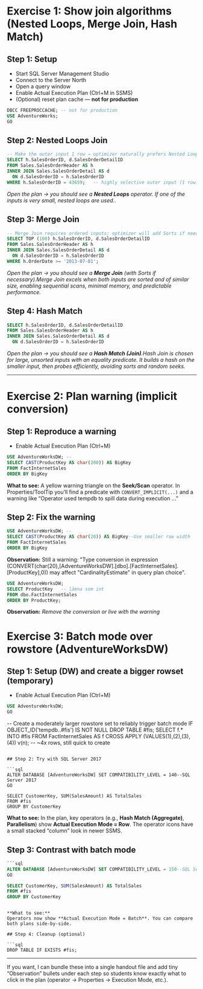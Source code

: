# Exercise 1: Show join algorithms (Nested Loops, Merge Join, Hash Match)

## Step 1: Setup

* Start SQL Server Management Studio
* Connect to the Server North 
* Open a query window
* Enable Actual Execution Plan (Ctrl+M in SSMS)
* (Optional) reset plan cache — **not for production**

```sql
DBCC FREEPROCCACHE; -- not for production
USE AdventureWorks;
GO
```

## Step 2: Nested Loops Join 

```sql
-- Make the outer input 1 row → optimizer naturally prefers Nested Loops
SELECT h.SalesOrderID, d.SalesOrderDetailID
FROM Sales.SalesOrderHeader AS h
INNER JOIN Sales.SalesOrderDetail AS d
  ON d.SalesOrderID = h.SalesOrderID
WHERE h.SalesOrderID = 43659;   -- highly selective outer input (1 row)
```

*Open the plan → you should see a **Nested Loops** operator. If one of the inputs is very small, nested loops are used.*. 

## Step 3: Merge Join 

```sql
-- Merge Join requires ordered inputs; optimizer will add Sorts if needed
SELECT TOP (100) h.SalesOrderID, d.SalesOrderDetailID
FROM Sales.SalesOrderHeader AS h
INNER JOIN Sales.SalesOrderDetail AS d
  ON d.SalesOrderID = h.SalesOrderID
WHERE h.OrderDate >= '2013-07-01';
```

*Open the plan → you should see a **Merge Join** (with Sorts if necessary).Merge Join excels when both inputs are sorted and of similar size, enabling sequential scans, minimal memory, and predictable performance.*


## Step 4: Hash Match 

```sql
SELECT h.SalesOrderID, d.SalesOrderDetailID
FROM Sales.SalesOrderHeader AS h
INNER JOIN Sales.SalesOrderDetail AS d
  ON d.SalesOrderID = h.SalesOrderID
```

*Open the plan → you should see a **Hash Match (Join)**.Hash Join is chosen for large, unsorted inputs with an equality predicate. It builds a hash on the smaller input, then probes efficiently, avoiding sorts and random seeks.*

---

# Exercise 2: Plan warning (implicit conversion)

## Step 1: Reproduce a warning

* Enable Actual Execution Plan (Ctrl+M)

```sql
USE AdventureWorksDW; -- 
SELECT CAST(ProductKey AS char(200)) AS BigKey
FROM FactInternetSales
ORDER BY BigKey

```

**What to see:**
A yellow warning triangle on the **Seek/Scan** operator. In Properties/ToolTip you’ll find a predicate with `CONVERT_IMPLICIT(...)` and a warning like “Operator used tempdb to spill data during execution ...”

## Step 2: Fix the warning

```sql
USE AdventureWorksDW; -- 
SELECT CAST(ProductKey AS char(20)) AS BigKey--Use smaller row width
FROM FactInternetSales
ORDER BY BigKey
```

**Observation:** Still a warning: "Type conversion in expression (CONVERT(char(20),[AdventureWorksDW].[dbo].[FactInternetSales].[ProductKey],0)) may affect "CardinalityEstimate" in query plan choice".

```sql
USE AdventureWorksDW;
SELECT ProductKey   -- lämna som int
FROM dbo.FactInternetSales
ORDER BY ProductKey;
```
**Observation:** *Remove the conversion or live with the warning*


# Exercise 3: Batch mode over rowstore (AdventureWorksDW)

## Step 1: Setup (DW) and create a bigger rowset (temporary)

* Enable Actual Execution Plan (Ctrl+M)


```sql
USE AdventureWorksDW;
GO
```

-- Create a moderately larger rowstore set to reliably trigger batch mode
IF OBJECT_ID('tempdb..#fis') IS NOT NULL DROP TABLE #fis;
SELECT f.*
INTO #fis
FROM FactInternetSales AS f
CROSS APPLY (VALUES(1),(2),(3),(4)) v(n); -- ~4x rows, still quick to create
```

## Step 2: Try with SQL Server 2017

```sql
ALTER DATABASE [AdventureWorksDW] SET COMPATIBILITY_LEVEL = 140--SQL Server 2017
GO

SELECT CustomerKey, SUM(SalesAmount) AS TotalSales
FROM #fis
GROUP BY CustomerKey
```

**What to see:**
In the plan, key operators (e.g., **Hash Match (Aggregate)**, **Parallelism**) show **Actual Execution Mode = Row**. The operator icons have a small stacked “column” look in newer SSMS.

## Step 3: Contrast with batch mode

```sql
```sql
ALTER DATABASE [AdventureWorksDW] SET COMPATIBILITY_LEVEL = 150--SQL Server 2019
GO

SELECT CustomerKey, SUM(SalesAmount) AS TotalSales
FROM #fis
GROUP BY CustomerKey
```
```

**What to see:**
Operators now show **Actual Execution Mode = Batch**. You can compare both plans side-by-side.

## Step 4: Cleanup (optional)

```sql
DROP TABLE IF EXISTS #fis;
```

---

If you want, I can bundle these into a single handout file and add tiny “Observation” bullets under each step so students know exactly what to click in the plan (operator → Properties → Execution Mode, etc.).

